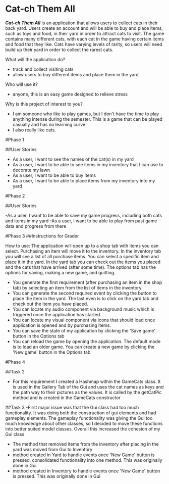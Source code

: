 # Cat-ch Them All 


***Cat-ch Them All*** is an application that allows users to collect cats in their back yard. Users create an account and will be able to
 buy and place items, such as toys and food, in their yard in order to attract cats to visit. 
The game contains many different cats, with each cat in the game having certain items and food that they like. Cats have varying levels 
of rarity, so users will need build up their yard in order to collect the rarest cats.

What will the application do?
- track and collect visiting cats
- allow users to buy different items and place them in the yard


Who will use it?
- anyone, this is an easy game designed to relieve stress

Why is this project of interest to you?
- I am someone who like to play games, but I don't have the time
to play anything intense during the semester. This is a game that can
be played casually and has no learning curve
- I also really like cats.

#Phase 1

##User Stories

- As a user, I want to see the names of the cat(s) in my yard 
- As a user, I want to be able to see items in my inventory that I can use to decorate my lawn
- As a user, I want to be able to buy items  
- As a user, I want to be able to place items from my inventory into my yard

#Phase 2

##User Stories

-As a user, I want to be able to save my game progress, including both cats and items in my yard
-As a user, I want to be able to play from past game data and progress from there


#Phase 3
##Instructions for Grader

How to use: The application will open up to a shop tab with items you can select. Purchasing an
item will move it to the inventory. In the inventory tab you will see a list of all purchase items. 
You can select a specific item and place it in the yard. In the yard tab you can check out the items you placed and the
cats that have arrived (after some time). The options tab has the options for saving, making a new game, and quitting.


- You generate the first requirement (after purchasing an item in the shop tab) 
 by selecting an item from the list of items in the inventory.
- You can generate the second required event by clicking the button to place the item in the yard. 
The last even is to click on the yard tab and 
check out the item you have placed.
- You can locate my audio component via background music which is
 triggered once the application has started. 
- You can locate my visual component via icons that should load once application 
is opened and by purchasing items.
- You can save the state of my application by clicking the 'Save game' button in the Options tab
- You can reload the game by opening the application. The default mode is to 
load an older game. You can create a new game by clicking the 'New game' button in the Options tab

#Phase 4


##Task 2

- For this requirement I created a Hashmap within the GameCats class. 
It is used in the Gallery Tab of the Gui and uses the cat names as keys and the path way to their pictures as the values. 
It is called by the getCatPic method and is created in the GameCats constructor

##Task 3
-First major issue was that the Gui class had too much functionality. It was doing both the construction of 
gui elements and had gameplay elements. The gameplay functionality was giving the Gui too much knowledge 
about other classes, so I decided to move these functions into better suited model classes. Overall this increased the 
cohesion of my Gui class

- The method that removed items from the inventory after placing in the yard was moved from Gui to Inventory
- method created in Yard to handle events once 'New Game' button is pressed, consolidated functionality into one method. This was originally done in Gui
- method created in Inventory to handle events once 'New Game' button is pressed. This was originally done in Gui


